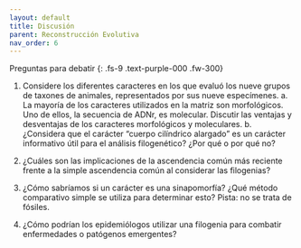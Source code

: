 ```yaml
---
layout: default
title: Discusión
parent: Reconstrucción Evolutiva
nav_order: 6
---
```


Preguntas para debatir
{: .fs-9 	.text-purple-000 .fw-300}

1. Considere los diferentes caracteres en los que evaluó los nueve grupos de taxones de animales, representados por sus nueve especímenes.
      a. La mayoría de los caracteres utilizados en la matriz son morfológicos. Uno de ellos, la secuencia de ADNr, es molecular. Discutir las ventajas y desventajas de los caracteres morfológicos y moleculares.
      b. ¿Considera que el carácter “cuerpo cilíndrico alargado” es un carácter informativo útil para el análisis filogenético? ¿Por qué o por qué no?
      
2. ¿Cuáles son las implicaciones de la ascendencia común más reciente frente a la simple ascendencia común al considerar las filogenias?
3. ¿Cómo sabríamos si un carácter es una sinapomorfía? ¿Qué método comparativo simple se utiliza para determinar esto? Pista: no se trata de fósiles.
4. ¿Cómo podrían los epidemiólogos utilizar una filogenia para combatir enfermedades o patógenos emergentes?
